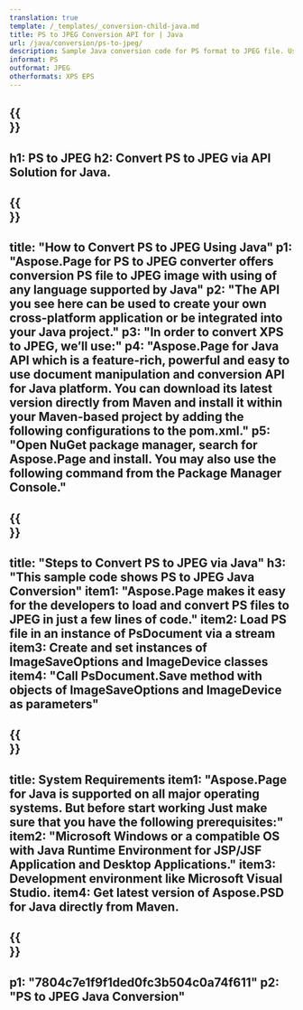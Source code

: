 ```yaml
---
translation: true
template: /_templates/_conversion-child-java.md
title: PS to JPEG Conversion API for | Java
url: /java/conversion/ps-to-jpeg/ 
description: Sample Java conversion code for PS format to JPEG file. Use this example code to convert PS to JPEG within any Web or Desktop Java based application.
informat: PS
outformat: JPEG
otherformats: XPS EPS
---
```


{{<section banner>}}
---
h1: PS to JPEG
h2: Convert PS to JPEG via API Solution for Java.
---

{{<section overview>}}
---
title: "How to Convert PS to JPEG Using Java"
p1: "Aspose.Page for PS to JPEG converter offers conversion PS file to JPEG image with using of any language supported by Java"
p2: "The API you see here can be used to create your own cross-platform application or be integrated into your Java project."
p3: "In order to convert XPS to JPEG, we’ll use:"
p4: "Aspose.Page for Java API which is a feature-rich, powerful and easy to use document manipulation and conversion API for Java platform. You can download its latest version directly from Maven and install it within your Maven-based project by adding the following configurations to the pom.xml."
p5: "Open NuGet package manager, search for Aspose.Page and install. You may also use the following command from the Package Manager Console."
---

{{<section feature1>}}
---
title: "Steps to Convert PS to JPEG via Java"
h3: "This sample code shows PS to JPEG Java Conversion"
item1: "Aspose.Page makes it easy for the developers to load and convert PS files to JPEG in just a few lines of code."
item2: Load PS file in an instance of PsDocument via a stream
item3: Create and set instances of ImageSaveOptions and ImageDevice classes
item4: "Call PsDocument.Save method with objects of ImageSaveOptions and ImageDevice as parameters"
---

{{<section feature2>}}
---
title: System Requirements
item1: "Aspose.Page for Java is supported on all major operating systems. But before start working Just make sure that you have the following prerequisites:"
item2: "Microsoft Windows or a compatible OS with Java Runtime Environment for JSP/JSF Application and Desktop Applications."
item3: Development environment like Microsoft Visual Studio.
item4: Get latest version of Aspose.PSD for Java directly from Maven.
---

{{<section gist>}}
---
p1: "7804c7e1f9f1ded0fc3b504c0a74f611"
p2: "PS to JPEG Java Conversion"
---

